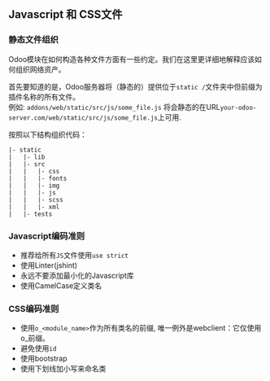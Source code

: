 ## Javascript 和 CSS文件  

### 静态文件组织  
Odoo模块在如何构造各种文件方面有一些约定。我们在这里更详细地解释应该如何组织网络资产。  

首先要知道的是，Odoo服务器将（静态的）提供位于`static /`文件夹中但前缀为插件名称的所有文件。  
例如: `addons/web/static/src/js/some_file.js` 将会静态的在URL`your-odoo-server.com/web/static/src/js/some_file.js`上可用.

按照以下结构组织代码：
```
|- static
|   |- lib
|   |- src
|   |   |- css
|   |   |- fonts
|   |   |- img
|   |   |- js
|   |   |- scss
|   |   |- xml
|   |- tests
```

### Javascript编码准则

- 推荐给所有`JS`文件使用`use strict`
- 使用Linter(jshint)
- 永远不要添加最小化的Javascript库
- 使用CamelCase定义类名

### CSS编码准则  

- 使用`o_<module_name>`作为所有类名的前缀, 唯一例外是webclient：它仅使用o_前缀。
- 避免使用`id`
- 使用bootstrap
- 使用下划线加小写来命名类